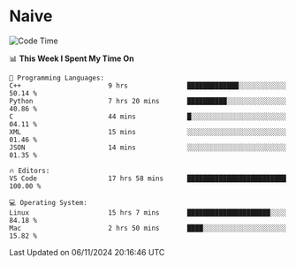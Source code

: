 # Naive
<!-- ## 日拱一卒，功不唐捐 -->
<!-- [![GitHub Streak](https://streak-stats.demolab.com/?user=XiaoXKKK)](https://git.io/streak-stats) -->
<!--START_SECTION:waka-->
![Code Time](http://img.shields.io/badge/Code%20Time-14%20hrs%2013%20mins-blue)

📊 **This Week I Spent My Time On** 

```text
💬 Programming Languages: 
C++                      9 hrs               █████████████░░░░░░░░░░░░   50.14 % 
Python                   7 hrs 20 mins       ██████████░░░░░░░░░░░░░░░   40.86 % 
C                        44 mins             █░░░░░░░░░░░░░░░░░░░░░░░░   04.11 % 
XML                      15 mins             ░░░░░░░░░░░░░░░░░░░░░░░░░   01.46 % 
JSON                     14 mins             ░░░░░░░░░░░░░░░░░░░░░░░░░   01.35 % 

🔥 Editors: 
VS Code                  17 hrs 58 mins      █████████████████████████   100.00 % 

💻 Operating System: 
Linux                    15 hrs 7 mins       █████████████████████░░░░   84.18 % 
Mac                      2 hrs 50 mins       ████░░░░░░░░░░░░░░░░░░░░░   15.82 % 
```


 Last Updated on 06/11/2024 20:16:46 UTC
<!--END_SECTION:waka-->
